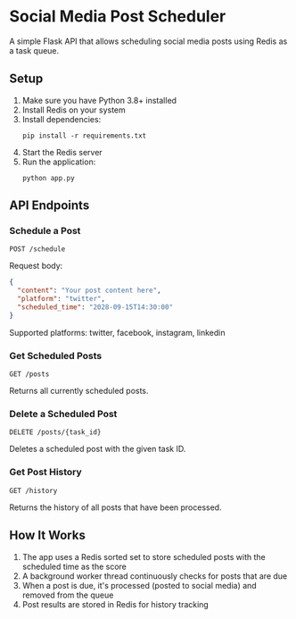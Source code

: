 # Social Media Post Scheduler

A simple Flask API that allows scheduling social media posts using Redis as a task queue.

## Setup

1. Make sure you have Python 3.8+ installed
2. Install Redis on your system
3. Install dependencies:
   ```
   pip install -r requirements.txt
   ```
4. Start the Redis server
5. Run the application:
   ```
   python app.py
   ```

## API Endpoints

### Schedule a Post

```
POST /schedule
```

Request body:
```json
{
  "content": "Your post content here",
  "platform": "twitter",
  "scheduled_time": "2028-09-15T14:30:00"
}
```

Supported platforms: twitter, facebook, instagram, linkedin

### Get Scheduled Posts

```
GET /posts
```

Returns all currently scheduled posts.

### Delete a Scheduled Post

```
DELETE /posts/{task_id}
```

Deletes a scheduled post with the given task ID.

### Get Post History

```
GET /history
```

Returns the history of all posts that have been processed.

## How It Works

1. The app uses a Redis sorted set to store scheduled posts with the scheduled time as the score
2. A background worker thread continuously checks for posts that are due
3. When a post is due, it's processed (posted to social media) and removed from the queue
4. Post results are stored in Redis for history tracking 